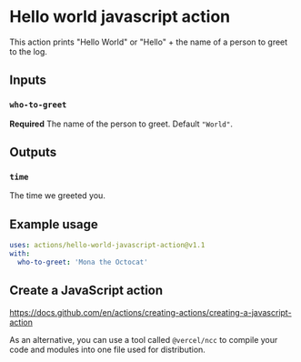 # Hello world javascript action

This action prints "Hello World" or "Hello" + the name of a person to greet to the log.

## Inputs

### `who-to-greet`

**Required** The name of the person to greet. Default `"World"`.

## Outputs

### `time`

The time we greeted you.

## Example usage

```yaml
uses: actions/hello-world-javascript-action@v1.1
with:
  who-to-greet: 'Mona the Octocat'
```

## Create a JavaScript action

https://docs.github.com/en/actions/creating-actions/creating-a-javascript-action

As an alternative, you can use a tool called `@vercel/ncc` to compile your code and modules into one file used for distribution.



